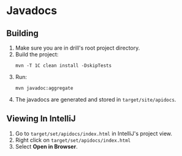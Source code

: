# Javadocs

## Building

 1. Make sure you are in drill's root project directory.
 1. Build the project:
    ```
    mvn -T 1C clean install -DskipTests
    ```
 1. Run:
    ```
    mvn javadoc:aggregate
    ```
 1. The javadocs are generated and stored in `target/site/apidocs`.

## Viewing In IntelliJ

 1. Go to `target/set/apidocs/index.html` in IntelliJ's project view.
 2. Right click on `target/set/apidocs/index.html`
 3. Select **Open in Browser**.
